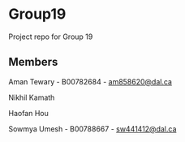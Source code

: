 # Group19

Project repo for Group 19

## Members

Aman Tewary - B00782684 - am858620@dal.ca

Nikhil Kamath 

Haofan Hou  

Sowmya Umesh - B00788667 - sw441412@dal.ca
 
